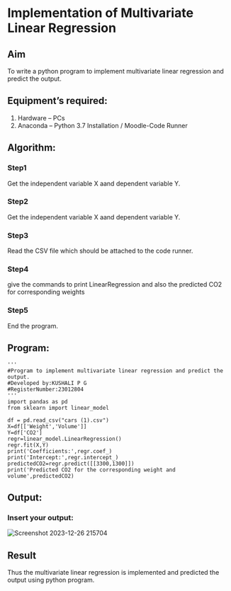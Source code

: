 # Implementation of Multivariate Linear Regression
## Aim
To write a python program to implement multivariate linear regression and predict the output.
## Equipment’s required:
1.	Hardware – PCs
2.	Anaconda – Python 3.7 Installation / Moodle-Code Runner
## Algorithm:
### Step1
Get the independent variable X aand dependent variable Y.
### Step2
Get the independent variable X aand dependent variable Y.
### Step3
Read the CSV file which should be attached to the code runner.
### Step4
give the commands to print LinearRegression and also the predicted CO2 for corresponding weights
### Step5
End the program.

## Program:
```
'''
#Program to implement multivariate linear regression and predict the output.
#Developed by:KUSHALI P G
#RegisterNumber:23012804
'''
import pandas as pd
from sklearn import linear_model

df = pd.read_csv("cars (1).csv")
X=df[['Weight','Volume']]
Y=df['CO2']
regr=linear_model.LinearRegression()
regr.fit(X,Y)
print('Coefficients:',regr.coef_)
print('Intercept:',regr.intercept_)
predictedCO2=regr.predict([[3300,1300]])
print('Predicted CO2 for the corresponding weight and volume',predictedCO2)

```
## Output:

### Insert your output:

![Screenshot 2023-12-26 215704](https://github.com/NARRAAKHIL/Multivariate-Linear-Regression/assets/144979843/e4d6cc27-07ba-4b27-b810-ce9847232fbf)


## Result
Thus the multivariate linear regression is implemented and predicted the output using python program.
